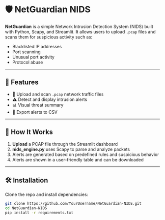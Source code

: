 # 🛡️ NetGuardian NIDS

**NetGuardian** is a simple Network Intrusion Detection System (NIDS) built with Python, Scapy, and Streamlit. It allows users to upload `.pcap` files and scans them for suspicious activity such as:

- Blacklisted IP addresses
- Port scanning
- Unusual port activity
- Protocol abuse

---

## 🚀 Features

- 📁 Upload and scan `.pcap` network traffic files
- ⚠️ Detect and display intrusion alerts
- 📊 Visual threat summary
- 📄 Export alerts to CSV

---

## 🧠 How It Works

1. **Upload** a PCAP file through the Streamlit dashboard
2. **nids_engine.py** uses Scapy to parse and analyze packets
3. Alerts are generated based on predefined rules and suspicious behavior
4. Alerts are shown in a user-friendly table and can be downloaded

---

## 🛠️ Installation

Clone the repo and install dependencies:

```bash
git clone https://github.com/YourUsername/NetGuardian-NIDS.git
cd NetGuardian-NIDS
pip install -r requirements.txt
